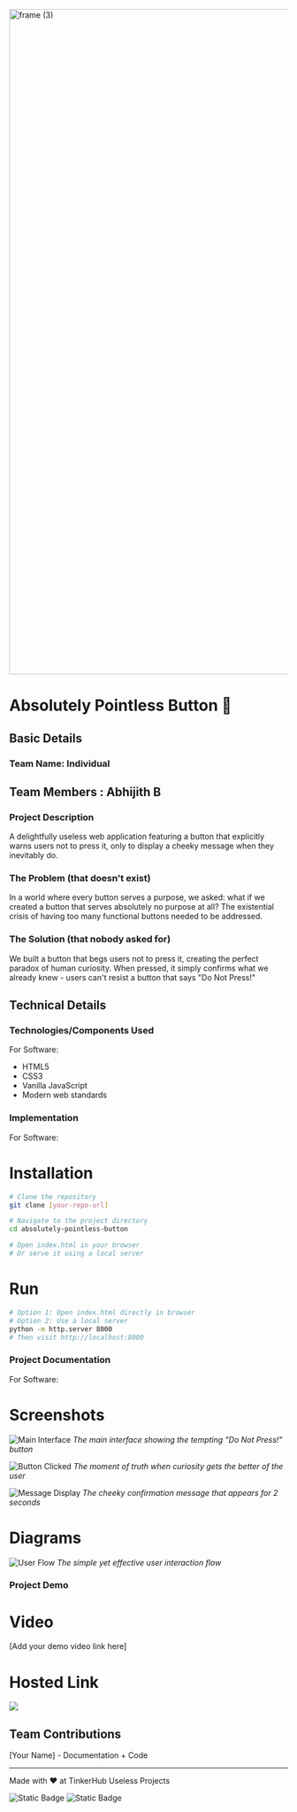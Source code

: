 <img width="3188" height="1202" alt="frame (3)" src="https://github.com/user-attachments/assets/517ad8e9-ad22-457d-9538-a9e62d137cd7" />

# Absolutely Pointless Button 🎯

## Basic Details
### Team Name: Individual
## Team Members : Abhijith B


### Project Description
A delightfully useless web application featuring a button that explicitly warns users not to press it, only to display a cheeky message when they inevitably do.

### The Problem (that doesn't exist)
In a world where every button serves a purpose, we asked: what if we created a button that serves absolutely no purpose at all? The existential crisis of having too many functional buttons needed to be addressed.

### The Solution (that nobody asked for)
We built a button that begs users not to press it, creating the perfect paradox of human curiosity. When pressed, it simply confirms what we already knew - users can't resist a button that says "Do Not Press!"

## Technical Details
### Technologies/Components Used
For Software:
- HTML5
- CSS3
- Vanilla JavaScript
- Modern web standards

### Implementation
For Software:

# Installation
```bash
# Clone the repository
git clone [your-repo-url]

# Navigate to the project directory
cd absolutely-pointless-button

# Open index.html in your browser
# Or serve it using a local server
```

# Run
```bash
# Option 1: Open index.html directly in browser
# Option 2: Use a local server
python -m http.server 8000
# Then visit http://localhost:8000
```

### Project Documentation
For Software:

# Screenshots
![Main Interface]()
*The main interface showing the tempting "Do Not Press!" button*

![Button Clicked](screenshots/button-clicked.png)
*The moment of truth when curiosity gets the better of the user*

![Message Display](screenshots/message-display.png)
*The cheeky confirmation message that appears for 2 seconds*

# Diagrams
![User Flow](diagrams/user-flow.png)
*The simple yet effective user interaction flow*

### Project Demo
# Video
[Add your demo video link here]

# Hosted Link
![](https://pointless-eta.vercel.app/)


## Team Contributions
[Your Name] - Documentation + Code

---
Made with ❤️ at TinkerHub Useless Projects 

![Static Badge](https://img.shields.io/badge/TinkerHub-24?color=%23000000&link=https%3A%2F%2Fwww.tinkerhub.org%2F)
![Static Badge](https://img.shields.io/badge/UselessProjects--25-25?link=https%3A%2F%2Fwww.tinkerhub.org%2Fevents%2FQ2Q1TQKX6Q%2FUseless%2520Projects)



